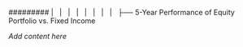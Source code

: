 ######### |   |   |   |   |   |   |   |   ├── 5-Year Performance of Equity Portfolio vs. Fixed Income

*Add content here*